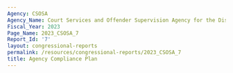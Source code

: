 ```yaml
---
Agency: CSOSA
Agency_Name: Court Services and Offender Supervision Agency for the District of Columbia
Fiscal_Year: 2023
Page_Name: 2023_CSOSA_7
Report_Id: '7'
layout: congressional-reports
permalink: /resources/congressional-reports/2023_CSOSA_7
title: Agency Compliance Plan
---
```

